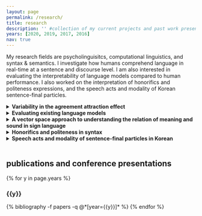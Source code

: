 ```yaml
---
layout: page
permalink: /research/
title: research
description: '' #collection of my current projects and past work presented at conferences and published in journal papers/conference proceedings # publications by categories in reversed chronological order. # generated by jekyll-scholar.
years: [2020, 2019, 2017, 2016]
nav: true
---
```



<!-- <span style="color:#B71C1C;"> </span> -->

My research fields are psycholinguisitcs, computational linguistics, and syntax & semantics. I investigate how humans comprehend language in real-time at a sentence and discourse level. I am also interested in evaluating the interpretability of language models compared to human performance. I also worked on the interpretation of honorifics and politeness expressions, and the speech acts and modality of Korean sentence-final particles.

<details>
<summary><b>Variability in the agreement attraction effect</b></summary>
<br>

<blockquote>
Agreement attraction is an effect that has been extensively reported across different structures and languages. This effect predicts that for sentences like, “The hunter who accompanied the sharpshooter(s) {was/*were} capable of finding deer in the forest”, would be read faster and be judged more acceptable if there is an intervening plural noun (sharpshooters) between the singular subject and the verb. Through a series of four experiments, however, we raise the question of the reliability of the agreement attraction effect. Our four experiments show null results for the standard number agreement attraction effect. This is in line with recent report on the absence of the attraction effect, and it calls for more nuanced investigations of the processing mechanisms involved in this phenomenon.

</blockquote>

</details>


<details>
<summary><b>Evaluating existing language models</b></summary>
<br>

<blockquote>
I tested how well the existing compositionality functions capture compositionlaity in natural language, particularly concerning ‘adjective + noun’ phrases. I used four types of existing categorization of adjectives that exhibit a different inferential pattern--intersective, subsective, non-subsective, and privative. I used a constant noun that uniformly combines with these four types of adjectives. Based on the <code>word2vec</code> model (<a href="https://arxiv.org/abs/1301.3781">Mikolov et al. 2013</a>), I evaluated compositionality of variants of the weighted additive and the multiplicative model (e.g., Mitchell & Lapata <a href="https://www.aclweb.org/anthology/P08-1028/">2008</a>; <a href="https://onlinelibrary.wiley.com/doi/full/10.1111/j.1551-6709.2010.01106.x">2010</a>). The correlation coefficients with the newly collected human behavior result were used as an evaluation metric. The results showed that a certain type of weighted additive model performs better than the multiplicative model in general. Crucially, the results showed that the models perform differently depending on the type of the adjectives, which serve as evidence that the compositionality function may/should be tuned according to the adjective type. <i>Manuscript available upon request.</i>
</blockquote>

<blockquote>
Following this finding, I plan to explore the lexical function approach (Guevara, 2010; Baroni and Zamparelli, 2010; Bride et al., 2015; Vecchi et al., 2017) in the future, as this method assumes different matrices for each adjective. I am also currently exploring the compositionality of the four types of adjectives by using contextualized word embeddings (e.g. Shwartz and Dagan, 2019).
</blockquote>

</details>

<details>
<summary><b>A vector space approach to understanding the relation of meaning and sound in sign language</b></summary>
<br>

<blockquote>
Title: Correlation of lexical semantics and phonology of American Sign Language: A vector space approach <br>
This is a collaborative work Emre Hakgüder, Casey Ferrara, Aurora Martinez del Rio, and Diane Brentari. In this study, we created a semantic vector space model (VSM) for lexical word meaning in ASL and use it to investigate whether there is a relationship between the semantic and phonological properties of signs. We hypothesize that clusters of ASL words that are related in meaning are likely to have phonological similarities, basing our hypothesis on the many observations that transparent iconicity can be found at different levels of the grammar in sign languages, including at the lexical level. We show that the more neatly the ASL lexicon is semantically organized, the greater the phonological similarity within its clusters.
</blockquote>

<blockquote>
<b>[News]</b> January 8, 2021: We presented our paper at <a href="https://www.linguisticsociety.org/abstract/identifying-correlations-between-lexical-semantics-and-phonology-asl-vector-space-approachLSA">Linguistics Society of America 2021 Annual Meeting</a> <br>
<b>[News]</b> September 18, 2020: Our work has been accepted for a paper presentation at Linguistics Society of America 2021 Annual Meeting

</blockquote>
</details>

<details>
<summary><b>Honorifics and politeness in syntax</b></summary>
<br>

<blockquote>
</blockquote>

<blockquote>
<b>[News]</b> 2019: My work, "Allocutive agreement in Korean under cyclic Agree" is published in Proceedings of the Linguistic Society. While subject-verb agreement (e.g., 'she goes' rather than 'she go') is known to be absent in Korean, one salient agreement that happens is the honorific agreement. When certain nouns such as 'grandparents', 'teacher', or 'executive' is suffixed with an honorifying marker, '-kkeyse', a verbal suffix, '-si' is expected to occur and agree with the subject. I showcase understudied cases where an honorifying '-si' is used even when the subject is not qualified for being honorified. For example, if a customer asks a clerk, "Where is the men's clothing?", the clerk would answer, "It is on the fifth floor." Interestingly, clerks would answer with an honorifying suffix '-si' after what corresponds to 'is' in Korean. I propose a structural representation that integrates discourse participants into syntactic representation, which correctly predicts the curious use of honorifying '-si' verbal suffix with a non-honorifiable subject.

</blockquote>
</details>

<details>
<summary><b>Speech acts and modality of sentence-final particles in Korean</b></summary>
<br>

<blockquote>
Title: Questioning, asserting, and making an order without a verb in Korean <br> <br>

Abstract: This paper explores a case of an embedded attitude with the use of clause type particle and the attitudinal reportative particle in Korean. The crucial example here is a case where an embedded clause alone, headed by a complementizer -ko, is used as an independent utterance even when it is not used as a fragment answer. This structure, which I refer to as the ‘stand-alone -ko structure’, can not only embed different types of clause type particles (e.g., declarative, interrogative, and imperative) but also have different semantic meanings depending on the boundary tone that follows. I show that the stand-alone structure can be expressed as what I refer to as the ‘full form’, which is an NP that embeds a CP. Grounded on an existing proposal on the choice of mood in relation to (non)veridicality, I argue that the stand-alone structure amounts to an embedded clause that encodes an epistemic agent’s attitude towards the embedded propositional content. I also suggest that the boundary tone has a function similar to that of speech act, expressing speaker’s certainty towards the embedded proposition and marking the discourse function of an ambiguous structure.
</blockquote>

<blockquote>
<b>[News]</b> August 22, 2020: I have successfully defended my first qualifying paper in August 21, 2020. I am grateful to Chris Kennedy and Anastasia Giannakidou, who provided invaluable comments and great support from the beginning to the end of the process. Manuscript is available upon request. <br>
<b>[News]</b> September 26, 2019: I presented a poster at the Workshop on Altaic Formal Linguistics (WAFL) 15. I presented two understudied sentence-final particles in Korean and their unique function by elaborating their use and intonational pattern. I argued that these particles have a 'call-back' function, as they refer back to the previous speech act or utterance and bring it back to the current discourse, just as anaphoric expressions.

</blockquote>
</details>

<br>
<h2> publications and conference presentations </h2>

<div class="publications">

{% for y in page.years %}
  <!-- <h2 class="year">{{y}}</h2> -->
  <h3 class="year">{{y}}</h3>
  {% bibliography -f papers -q @*[year={{y}}]* %}
{% endfor %}

</div>
